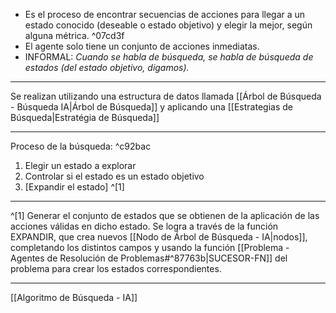 - Es el proceso de encontrar secuencias de acciones para llegar a un estado conocido (deseable o estado objetivo) y elegir la mejor, según alguna métrica. ^07cd3f
- El agente solo tiene un conjunto de acciones inmediatas.
- INFORMAL: *Cuando se habla de búsqueda, se habla de búsqueda de estados (del estado objetivo, digamos).*
***
Se realizan utilizando una estructura de datos llamada [[Árbol de Búsqueda - Búsqueda IA|Árbol de Búsqueda]] y aplicando una [[Estrategias de Búsqueda|Estratégia de Búsqueda]]
***
Proceso de la búsqueda: ^c92bac
1. Elegir un estado a explorar
2. Controlar si el estado es un estado objetivo
3. [Expandir el estado] ^[1] 
***
^[1] Generar el conjunto de estados que se obtienen de la aplicación de las acciones válidas en dicho estado. Se logra a través de la función EXPANDIR, que crea nuevos [[Nodo de Árbol de Búsqueda - IA|nodos]], completando los distintos campos y usando la función [[Problema - Agentes de Resolución de Problemas#^87763b|SUCESOR-FN]] del problema para crear los estados correspondientes.
***
[[Algoritmo de Búsqueda - IA]] 